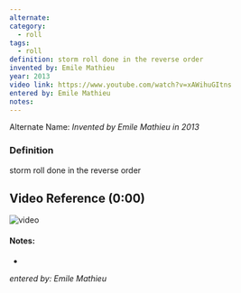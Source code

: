 ```yaml
---
alternate: 
category:
  - roll
tags:
  - roll
definition: storm roll done in the reverse order
invented by: Emile Mathieu
year: 2013
video link: https://www.youtube.com/watch?v=xAWihuGItns
entered by: Emile Mathieu
notes: 
---
```

Alternate Name: 
*Invented by Emile Mathieu in 2013*

### Definition
storm roll done in the reverse order

## Video Reference (0:00)
![video](https://www.youtube.com/watch?v=xAWihuGItns)

#### Notes:
- 
*entered by: Emile Mathieu*
